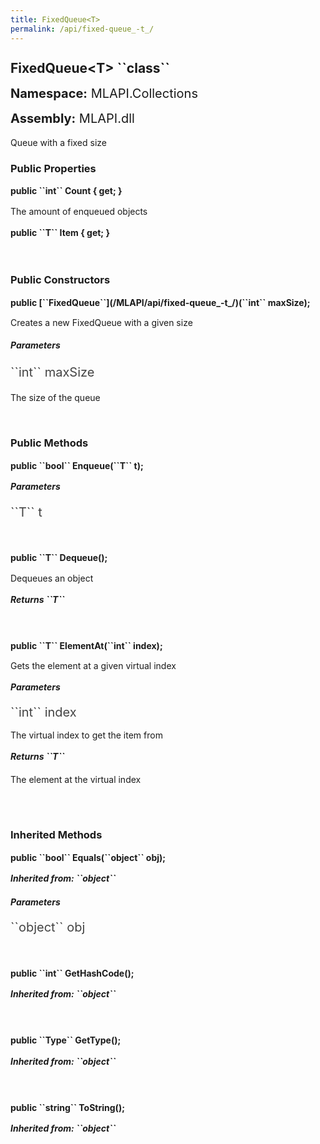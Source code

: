 ```yaml
---
title: FixedQueue<T>
permalink: /api/fixed-queue_-t_/
---
```


<div style="line-height: 1;">
	<h2 markdown="1">FixedQueue&lt;T&gt; ``class``</h2>
	<p style="font-size: 20px;"><b>Namespace:</b> MLAPI.Collections</p>
	<p style="font-size: 20px;"><b>Assembly:</b> MLAPI.dll</p>
</div>
<p>Queue with a fixed size</p>

<div>
	<h3 markdown="1">Public Properties</h3>
	<div style="line-height: 1;">
		<h4 markdown="1"><b>public ``int`` Count { get; }</b></h4>
		<p>The amount of enqueued objects</p>
	</div>
	<div style="line-height: 1;">
		<h4 markdown="1"><b>public ``T`` Item { get; }</b></h4>
	</div>
</div>
<br>
<div>
	<h3>Public Constructors</h3>
	<div style="line-height: 1; ">
		<h4 markdown="1"><b>public [``FixedQueue<T>``](/MLAPI/api/fixed-queue_-t_/)(``int`` maxSize);</b></h4>
		<p>Creates a new FixedQueue with a given size</p>
	</div>
		<h5><b>Parameters</b></h5>
		<div>
			<p style="font-size: 20px; color: #444;" markdown="1">``int`` maxSize</p>
			<p>The size of the queue</p>
		</div>
</div>
<br>
<div>
	<h3 markdown="1">Public Methods</h3>
	<div style="line-height: 1;">
		<h4 markdown="1"><b>public ``bool`` Enqueue(``T`` t);</b></h4>
		<h5><b>Parameters</b></h5>
		<div>
			<p style="font-size: 20px; color: #444;" markdown="1">``T`` t</p>
		</div>
	</div>
	<br>
	<div style="line-height: 1;">
		<h4 markdown="1"><b>public ``T`` Dequeue();</b></h4>
		<p>Dequeues an object</p>
		<h5 markdown="1"><b>Returns ``T``</b></h5>
		<div>
			<p></p>
		</div>
	</div>
	<br>
	<div style="line-height: 1;">
		<h4 markdown="1"><b>public ``T`` ElementAt(``int`` index);</b></h4>
		<p>Gets the element at a given virtual index</p>
		<h5><b>Parameters</b></h5>
		<div>
			<p style="font-size: 20px; color: #444;" markdown="1">``int`` index</p>
			<p>The virtual index to get the item from</p>
		</div>
		<h5 markdown="1"><b>Returns ``T``</b></h5>
		<div>
			<p>The element at the virtual index</p>
		</div>
	</div>
	<br>
</div>
<br>
<div>
	<h3 markdown="1">Inherited Methods</h3>
	<div style="line-height: 1;">
		<h4 markdown="1"><b>public ``bool`` Equals(``object`` obj);</b></h4>
		<h5 markdown="1">Inherited from: ``object``</h5>
		<h5><b>Parameters</b></h5>
		<div>
			<p style="font-size: 20px; color: #444;" markdown="1">``object`` obj</p>
		</div>
	</div>
	<br>
	<div style="line-height: 1;">
		<h4 markdown="1"><b>public ``int`` GetHashCode();</b></h4>
		<h5 markdown="1">Inherited from: ``object``</h5>
	</div>
	<br>
	<div style="line-height: 1;">
		<h4 markdown="1"><b>public ``Type`` GetType();</b></h4>
		<h5 markdown="1">Inherited from: ``object``</h5>
	</div>
	<br>
	<div style="line-height: 1;">
		<h4 markdown="1"><b>public ``string`` ToString();</b></h4>
		<h5 markdown="1">Inherited from: ``object``</h5>
	</div>
</div>
<br>
